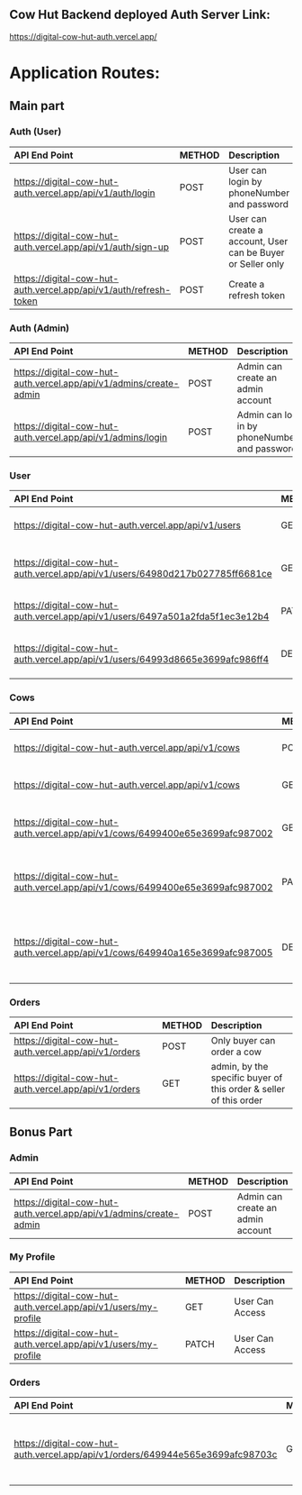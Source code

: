 ## Cow Hut Backend deployed Auth Server Link:

https://digital-cow-hut-auth.vercel.app/

# Application Routes:

## Main part

### Auth (User)

| API End Point                                                     | METHOD | Description                                                 |
| :---------------------------------------------------------------- | :----- | :---------------------------------------------------------- |
| https://digital-cow-hut-auth.vercel.app/api/v1/auth/login         | POST   | User can login by phoneNumber and password                  |
| https://digital-cow-hut-auth.vercel.app/api/v1/auth/sign-up       | POST   | User can create a account, User can be Buyer or Seller only |
| https://digital-cow-hut-auth.vercel.app/api/v1/auth/refresh-token | POST   | Create a refresh token                                      |

### Auth (Admin)

| API End Point                                                      | METHOD | Description                                  |
| :----------------------------------------------------------------- | :----- | :------------------------------------------- |
| https://digital-cow-hut-auth.vercel.app/api/v1/admins/create-admin | POST   | Admin can create an admin account            |
| https://digital-cow-hut-auth.vercel.app/api/v1/admins/login        | POST   | Admin can log in by phoneNumber and password |

### User

| API End Point                                                                 | METHOD | Description                         |
| :---------------------------------------------------------------------------- | :----- | :---------------------------------- |
| https://digital-cow-hut-auth.vercel.app/api/v1/users                          | GET    | Admin can Get all Users             |
| https://digital-cow-hut-auth.vercel.app/api/v1/users/64980d217b027785ff6681ce | GET    | Single User Get, only Admin can get |
| https://digital-cow-hut-auth.vercel.app/api/v1/users/6497a501a2fda5f1ec3e12b4 | PATCH  | Only Admin can Update a user        |
| https://digital-cow-hut-auth.vercel.app/api/v1/users/64993d8665e3699afc986ff4 | DELETE | Only Admin can DELETE a user        |

### Cows

| API End Point                                                                | METHOD | Description                                  |
| :--------------------------------------------------------------------------- | :----- | :------------------------------------------- |
| https://digital-cow-hut-auth.vercel.app/api/v1/cows                          | POST   | Only Seller can create a cow                 |
| https://digital-cow-hut-auth.vercel.app/api/v1/cows                          | GET    | All User can get cows                        |
| https://digital-cow-hut-auth.vercel.app/api/v1/cows/6499400e65e3699afc987002 | GET    | Single Cow Get, All Users can get            |
| https://digital-cow-hut-auth.vercel.app/api/v1/cows/6499400e65e3699afc987002 | PATCH  | Only The seller of that cow can Update a cow |
| https://digital-cow-hut-auth.vercel.app/api/v1/cows/649940a165e3699afc987005 | DELETE | Only The seller of that cow can DELETE a cow |

### Orders

| API End Point                                         | METHOD | Description                                                       |
| :---------------------------------------------------- | :----- | :---------------------------------------------------------------- |
| https://digital-cow-hut-auth.vercel.app/api/v1/orders | POST   | Only buyer can order a cow                                        |
| https://digital-cow-hut-auth.vercel.app/api/v1/orders | GET    | admin, by the specific buyer of this order & seller of this order |

## Bonus Part

### Admin

| API End Point                                                      | METHOD | Description                       |
| :----------------------------------------------------------------- | :----- | :-------------------------------- |
| https://digital-cow-hut-auth.vercel.app/api/v1/admins/create-admin | POST   | Admin can create an admin account |

### My Profile

| API End Point                                                   | METHOD | Description     |
| :-------------------------------------------------------------- | :----- | :-------------- |
| https://digital-cow-hut-auth.vercel.app/api/v1/users/my-profile | GET    | User Can Access |
| https://digital-cow-hut-auth.vercel.app/api/v1/users/my-profile | PATCH  | User Can Access |

### Orders

| API End Point                                                                  | METHOD | Description                                                       |
| :----------------------------------------------------------------------------- | :----- | :---------------------------------------------------------------- |
| https://digital-cow-hut-auth.vercel.app/api/v1/orders/649944e565e3699afc98703c | GET    | admin, by the specific buyer of this order & seller of this order |
